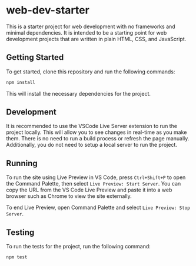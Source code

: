 # web-dev-starter

This is a starter project for web development with no frameworks and minimal
dependencies. It is intended to be a starting point for web development projects
that are written in plain HTML, CSS, and JavaScript.

## Getting Started

To get started, clone this repository and run the following commands:

```bash
npm install
```
This will install the necessary dependencies for the project.

## Development

It is recommended to use the VSCode Live Server extension to run the project
locally. This will allow you to see changes in real-time as you make them. There
is no need to run a build process or refresh the page manually. Additionally,
you do not need to setup a local server to run the project.

## Running

To run the site using Live Preview in VS Code, press `Ctrl+Shift+P` to open the 
Command Palette, then select `Live Preview: Start Server`. You can copy the URL 
from the VS Code Live Preview and paste it into a web browser such as Chrome to 
view the site externally.

To end Live Preview, open Command Palette and select `Live Preview: Stop Server`.

## Testing

To run the tests for the project, run the following command:

```bash
npm test
```
